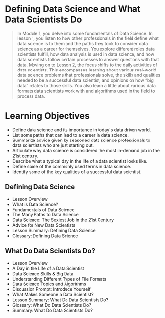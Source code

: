 # Defining Data Science and What Data Scientists Do
> In Module 1, you delve into some fundamentals of Data Science. In lesson 1, you listen to how other professionals in the field define what data science is to them and the paths they took to consider data science as a career for themselves. You explore different roles data scientists fulfill, how data analysis is used in data science, and how data scientists follow certain processes to answer questions with that data. Moving on to Lesson 2, the focus shifts to the daily activities of data scientists. This encompasses learning about various real-world data science problems that professionals solve, the skills and qualities needed to be a successful data scientist, and opinions on how “big data” relates to those skills. You also learn a little about various data formats data scientists work with and algorithms used in the field to process data.
# Learning Objectives
- Define data science and its importance in today's data driven world.
- List some paths that can lead to a career in data science.
- Summarize advice given by seasoned data science professionals to data scientists who are just starting out.
- Articulate why data science is considered the most in-demand job in the 21st century.
- Describe what a typical day in the life of a data scientist looks like.
- Define some of the commonly used terms in data science.
- Identify some of the key qualities of a successful data scientist.
## Defining Data Science
- Lesson Overview
- What is Data Science?
- Fundamentals of Data Science
- The Many Paths to Data Science
- Data Science: The Sexiest Job in the 21st Century
- Advice for New Data Scientists
- Lesson Summary: Defining Data Science
- Glossary: Defining Data Science

## What Do Data Scientists Do?
- Lesson Overview
- A Day in the Life of a Data Scientist
- Data Science Skills & Big Data
- Understanding Different Types of File Formats
- Data Science Topics and Algorithms
- Discussion Prompt: Introduce Yourself
- What Makes Someone a Data Scientist?
- Lesson Summary: What Do Data Scientists Do?
- Glossary: What Do Data Scientists Do?
- Summary: What Do Data Scientists Do?
